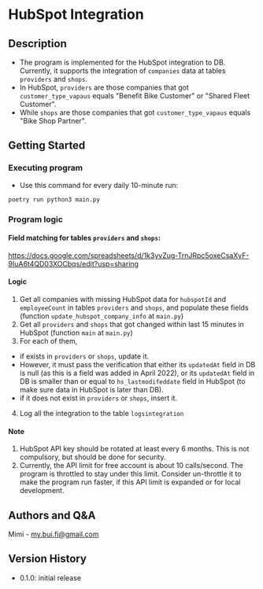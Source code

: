 # HubSpot Integration

## Description

- The program is implemented for the HubSpot integration to DB. Currently, it supports the integration of `companies` data at tables `providers` and `shops`.
- In HubSpot, `providers` are those companies that got `customer_type_vapaus` equals "Benefit Bike Customer" or "Shared Fleet Customer".
- While `shops` are those companies that got `customer_type_vapaus` equals "Bike Shop Partner".

## Getting Started

### Executing program

- Use this command for every daily 10-minute run:

```
poetry run python3 main.py
```

### Program logic

#### Field matching for tables `providers` and `shops`:

https://docs.google.com/spreadsheets/d/1k3yvZug-TrnJRpc5oxeCsaXyF-9IuA6t4QD03XOCbqs/edit?usp=sharing

#### Logic

1. Get all companies with missing HubSpot data for `hubspotId` and `employeeCount` in tables `providers` and `shops`, and populate these fields (function `update_hubspot_company_info` at `main.py`)
2. Get all `providers` and `shops` that got changed within last 15 minutes in HubSpot (function `main` at `main.py`)
3. For each of them,

- if exists in `providers` or `shops`, update it.
- However, it must pass the verification that either its `updatedAt` field in DB is null (as this is a field was added in April 2022), or its `updatedAt` field in DB is smaller than or equal to `hs_lastmodifeddate` field in HubSpot (to make sure data in HubSpot is later than DB).
- if it does not exist in `providers` or `shops`, insert it.

4. Log all the integration to the table `logsintegration`

#### Note

1. HubSpot API key should be rotated at least every 6 months. This is not compulsory, but should be done for security.
2. Currently, the API limit for free account is about 10 calls/second. The program is throttled to stay under this limit. Consider un-throttle it to make the program run faster, if this API limit is expanded or for local development.

## Authors and Q&A

Mimi - my.bui.fi@gmail.com

## Version History

- 0.1.0: initial release
